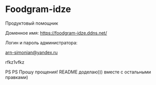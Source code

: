 
# Foodgram-idze

Продуктовый помощник



Доменное имя:
https://foodgram-idze.ddns.net/



Логин и пароль администратора:

arn-simonian@yandex.ru

rfkz1vfkz



PS PS Прошу прощения! README доделаю))) вместе с остальными правками)
